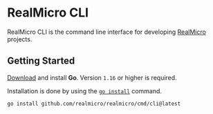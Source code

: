 # RealMicro CLI

RealMicro CLI is the command line interface for developing [RealMicro][1] projects.

## Getting Started

[Download][2] and install **Go**. Version `1.16` or higher is required.

Installation is done by using the [`go install`][3] command.

```bash
go install github.com/realmicro/realmicro/cmd/cli@latest
```

[1]: https://github.com/realmicro/realmicro
[2]: https://golang.org/dl/
[3]: https://golang.org/cmd/go/#hdr-Compile_and_install_packages_and_dependencies